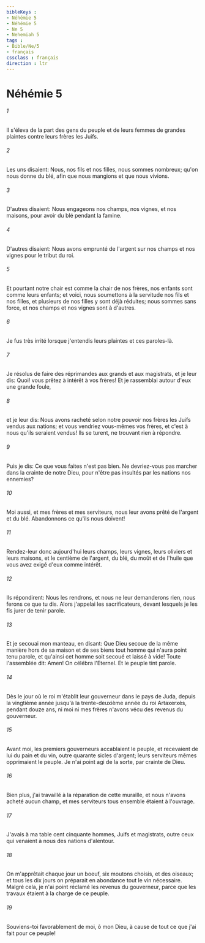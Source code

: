 ```yaml
---
bibleKeys : 
- Néhémie 5
- Néhémie 5
- Ne 5
- Nehemiah 5
tags : 
- Bible/Ne/5
- français
cssclass : français
direction : ltr
---
```


# Néhémie 5

###### 1
Il s'éleva de la part des gens du peuple et de leurs femmes de grandes plaintes contre leurs frères les Juifs.
###### 2
Les uns disaient: Nous, nos fils et nos filles, nous sommes nombreux; qu'on nous donne du blé, afin que nous mangions et que nous vivions.
###### 3
D'autres disaient: Nous engageons nos champs, nos vignes, et nos maisons, pour avoir du blé pendant la famine.
###### 4
D'autres disaient: Nous avons emprunté de l'argent sur nos champs et nos vignes pour le tribut du roi.
###### 5
Et pourtant notre chair est comme la chair de nos frères, nos enfants sont comme leurs enfants; et voici, nous soumettons à la servitude nos fils et nos filles, et plusieurs de nos filles y sont déjà réduites; nous sommes sans force, et nos champs et nos vignes sont à d'autres.
###### 6
Je fus très irrité lorsque j'entendis leurs plaintes et ces paroles-là.
###### 7
Je résolus de faire des réprimandes aux grands et aux magistrats, et je leur dis: Quoi! vous prêtez à intérêt à vos frères! Et je rassemblai autour d'eux une grande foule,
###### 8
et je leur dis: Nous avons racheté selon notre pouvoir nos frères les Juifs vendus aux nations; et vous vendriez vous-mêmes vos frères, et c'est à nous qu'ils seraient vendus! Ils se turent, ne trouvant rien à répondre.
###### 9
Puis je dis: Ce que vous faites n'est pas bien. Ne devriez-vous pas marcher dans la crainte de notre Dieu, pour n'être pas insultés par les nations nos ennemies?
###### 10
Moi aussi, et mes frères et mes serviteurs, nous leur avons prêté de l'argent et du blé. Abandonnons ce qu'ils nous doivent!
###### 11
Rendez-leur donc aujourd'hui leurs champs, leurs vignes, leurs oliviers et leurs maisons, et le centième de l'argent, du blé, du moût et de l'huile que vous avez exigé d'eux comme intérêt.
###### 12
Ils répondirent: Nous les rendrons, et nous ne leur demanderons rien, nous ferons ce que tu dis. Alors j'appelai les sacrificateurs, devant lesquels je les fis jurer de tenir parole.
###### 13
Et je secouai mon manteau, en disant: Que Dieu secoue de la même manière hors de sa maison et de ses biens tout homme qui n'aura point tenu parole, et qu'ainsi cet homme soit secoué et laissé à vide! Toute l'assemblée dit: Amen! On célébra l'Eternel. Et le peuple tint parole.
###### 14
Dès le jour où le roi m'établit leur gouverneur dans le pays de Juda, depuis la vingtième année jusqu'à la trente-deuxième année du roi Artaxerxès, pendant douze ans, ni moi ni mes frères n'avons vécu des revenus du gouverneur.
###### 15
Avant moi, les premiers gouverneurs accablaient le peuple, et recevaient de lui du pain et du vin, outre quarante sicles d'argent; leurs serviteurs mêmes opprimaient le peuple. Je n'ai point agi de la sorte, par crainte de Dieu.
###### 16
Bien plus, j'ai travaillé à la réparation de cette muraille, et nous n'avons acheté aucun champ, et mes serviteurs tous ensemble étaient à l'ouvrage.
###### 17
J'avais à ma table cent cinquante hommes, Juifs et magistrats, outre ceux qui venaient à nous des nations d'alentour.
###### 18
On m'apprêtait chaque jour un boeuf, six moutons choisis, et des oiseaux; et tous les dix jours on préparait en abondance tout le vin nécessaire. Malgré cela, je n'ai point réclamé les revenus du gouverneur, parce que les travaux étaient à la charge de ce peuple.
###### 19
Souviens-toi favorablement de moi, ô mon Dieu, à cause de tout ce que j'ai fait pour ce peuple!
